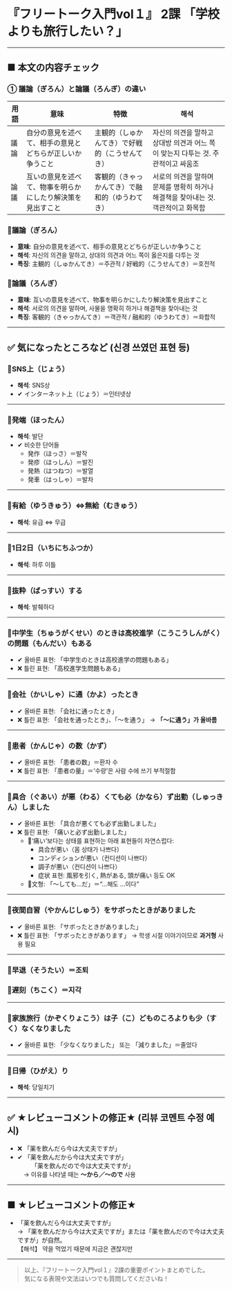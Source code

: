# 『フリートーク入門vol１』 2課 「学校よりも旅行したい？」

---

## ■ 本文の内容チェック

### ① 議論（ぎろん）と論議（ろんぎ）の違い

| 用語 | 意味 | 特徴 | 해석 |
|-------|---------|-------------|-------|
| 議論 | 自分の意見を述べて、相手の意見とどちらが正しいか争うこと | 主観的（しゅかんてき）で好戦的（こうせんてき） | 자신의 의견을 말하고 상대방 의견과 어느 쪽이 맞는지 다투는 것. 주관적이고 싸움조 |
| 論議 | 互いの意見を述べて、物事を明らかにしたり解決策を見出すこと | 客観的（きゃっかんてき）で融和的（ゆうわてき） | 서로의 의견을 말하며 문제를 명확히 하거나 해결책을 찾아내는 것. 객관적이고 화목함 |


### 🔹議論（ぎろん）  
- **意味**: 自分の意見を述べて、相手の意見とどちらが正しいか争うこと  
- **해석**: 자신의 의견을 말하고, 상대의 의견과 어느 쪽이 옳은지를 다투는 것  
- **특징**: 主観的（しゅかんてき）＝주관적 / 好戦的（こうせんてき）＝호전적

### 🔹論議（ろんぎ）  
- **意味**: 互いの意見を述べて、物事を明らかにしたり解決策を見出すこと  
- **해석**: 서로의 의견을 말하며, 사물을 명확히 하거나 해결책을 찾아내는 것  
- **특징**: 客観的（きゃっかんてき）＝객관적 / 融和的（ゆうわてき）＝화합적

---


## ✅ 気になったところなど (신경 쓰였던 표현 등)

### 🔸SNS上（じょう）  
- **해석**: SNS상  
- ✔ インターネット上（じょう）＝인터넷상

---

### 🔸発端（ほったん）  
- **해석**: 발단  
- ✔ 비슷한 단어들  
  - 発作（ほっさ）＝발작  
  - 発疹（ほっしん）＝발진  
  - 発熱（はつねつ）＝발열  
  - 発車（はっしゃ）＝발차

---

### 🔸有給（ゆうきゅう）⇔無給（むきゅう）  
- **해석**: 유급 ⇔ 무급

---

### 🔸1日2日（いちにちふつか）  
- **해석**: 하루 이틀

---

### 🔸抜粋（ばっすい）する  
- **해석**: 발췌하다

---

### 🔸中学生（ちゅうがくせい）のときは高校進学（こうこうしんがく）の問題（もんだい）もある  
- ✔ 올바른 표현: 「中学生のときは高校進学の問題もある」  
- ❌ 틀린 표현: 「高校進学生問題もある」

---

### 🔸会社（かいしゃ）に通（かよ）ったとき  
- ✔ 올바른 표현: 「会社に通ったとき」  
- ❌ 틀린 표현: 「会社を通ったとき」、「～を通う」 → **「～に通う」가 올바름**

---

### 🔸患者（かんじゃ）の数（かず）  
- ✔ 올바른 표현: 「患者の数」＝환자 수  
- ❌ 틀린 표현: 「患者の量」＝‘수량’은 사람 수에 쓰기 부적절함

---

### 🔸具合（ぐあい）が悪（わる）くても必（かなら）ず出勤（しゅっきん）しました  
- ✔ 올바른 표현: 「具合が悪くても必ず出勤しました」  
- ❌ 틀린 표현: 「痛いと必ず出勤しました」  
  - 🔹‘痛い’보다는 상태를 표현하는 아래 표현들이 자연스럽다:  
    - 具合が悪い（몸 상태가 나쁘다）  
    - コンディションが悪い（컨디션이 나쁘다）  
    - 調子が悪い（컨디션이 나쁘다）  
    - 症状 표현: 風邪を引く, 熱がある, 頭が痛い 등도 OK  
  - 🔹文형: 「～しても…だ」＝“…해도 …이다”

---

### 🔸夜間自習（やかんじしゅう）をサボったときがありました  
- ✔ 올바른 표현: 「サボったときがありました」  
- ❌ 틀린 표현: 「サボったときがあります」 → 학생 시절 이야기이므로 **과거형** 사용 필요

---

### 🔸早退（そうたい）＝조퇴  
### 🔸遅刻（ちこく）＝지각

---

### 🔸家族旅行（かぞくりょこう）は子（こ）どものころよりも少（すく）なくなりました  
- ✔ 올바른 표현: 「少なくなりました」 또는 「減りました」＝줄었다

---

### 🔸日帰（ひがえ）り  
- **해석**: 당일치기

---

## ✅ ★レビューコメントの修正★ (리뷰 코멘트 수정 예시)

- ❌ 「薬を飲んだら今は大丈夫ですが」  
- ✔ 「薬を飲んだから今は大丈夫ですが」  
　　 「薬を飲んだので今は大丈夫ですが」  
　→ 이유를 나타낼 때는 **～から／～ので** 사용

---

## ■ ★レビューコメントの修正★

- 「薬を飲んだら今は大丈夫ですが」  
→ 「薬を飲んだから今は大丈夫ですが」または「薬を飲んだので今は大丈夫ですが」が自然。  
【해석】 약을 먹었기 때문에 지금은 괜찮지만

---

> 以上、『フリートーク入門vol１』2課の重要ポイントまとめでした。  
> 気になる表現や文法はいつでも質問してくださいね！  
